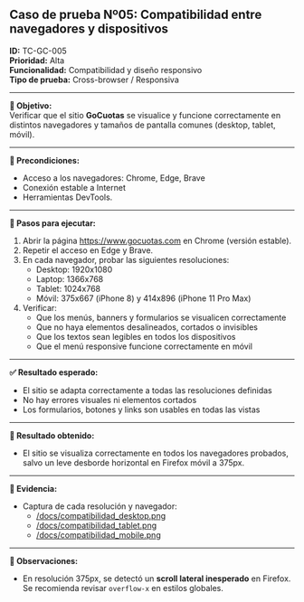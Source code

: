 ## Caso de prueba Nº05: Compatibilidad entre navegadores y dispositivos

**ID:** TC-GC-005  
**Prioridad:** Alta  
**Funcionalidad:** Compatibilidad y diseño responsivo  
**Tipo de prueba:** Cross-browser / Responsiva

---

**🎯 Objetivo:**  
Verificar que el sitio **GoCuotas** se visualice y funcione correctamente en distintos navegadores y tamaños de pantalla comunes (desktop, tablet, móvil).

---

**🔧 Precondiciones:**
- Acceso a los navegadores: Chrome, Edge, Brave
- Conexión estable a Internet
- Herramientas DevTools.

---

**🧪 Pasos para ejecutar:**
1. Abrir la página https://www.gocuotas.com en Chrome (versión estable).
2. Repetir el acceso en Edge y Brave.
3. En cada navegador, probar las siguientes resoluciones:
   - Desktop: 1920x1080
   - Laptop: 1366x768
   - Tablet: 1024x768
   - Móvil: 375x667 (iPhone 8) y 414x896 (iPhone 11 Pro Max)
4. Verificar:
   - Que los menús, banners y formularios se visualicen correctamente
   - Que no haya elementos desalineados, cortados o invisibles
   - Que los textos sean legibles en todos los dispositivos
   - Que el menú responsive funcione correctamente en móvil

---

**✅ Resultado esperado:**
- El sitio se adapta correctamente a todas las resoluciones definidas
- No hay errores visuales ni elementos cortados
- Los formularios, botones y links son usables en todas las vistas

---

**📌 Resultado obtenido:**  
- El sitio se visualiza correctamente en todos los navegadores probados, salvo un leve desborde horizontal en Firefox móvil a 375px.

---

**📎 Evidencia:**  
- Captura de cada resolución y navegador:  
  - [/docs/compatibilidad_desktop.png](https://github.com/Satoshinato/QA-Portfolio-LeandroGabrielDiaz/blob/main/docs/compatibilidad_desktop.png)  
  - [/docs/compatibilidad_tablet.png](...)  
  - [/docs/compatibilidad_mobile.png](...)

---

**📝 Observaciones:**
- En resolución 375px, se detectó un **scroll lateral inesperado** en Firefox. Se recomienda revisar `overflow-x` en estilos globales.
